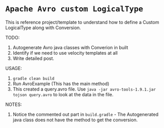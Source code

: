 # `Apache Avro custom LogicalType`

This is reference project/template to understand how to define a Custom LogicalType along with Conversion.


TODO:
1. Autogenerate Avro java classes with Converion in built
2. Identify if we need to use velocity templates at all
3. Write detailed post. 

USAGE:
1. `gradle clean build`
2. Run AvroExample (This has the main method)
3. This created a query.avro file.
Use `java -jar avro-tools-1.9.1.jar tojson query.avro` to look at the data in the file.

NOTES:
1. Notice the commented out part in `build.gradle` - The Autogenerated java class does not have the method to get the conversion.
